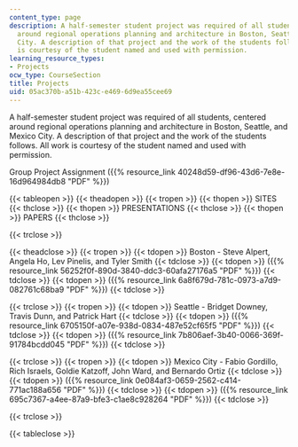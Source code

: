 ```yaml
---
content_type: page
description: A half-semester student project was required of all students, centered
  around regional operations planning and architecture in Boston, Seattle, and Mexico
  City. A description of that project and the work of the students follows. All work
  is courtesy of the student named and used with permission.
learning_resource_types:
- Projects
ocw_type: CourseSection
title: Projects
uid: 05ac370b-a51b-423c-e469-6d9ea55cee69
---
```


A half-semester student project was required of all students, centered around regional operations planning and architecture in Boston, Seattle, and Mexico City. A description of that project and the work of the students follows. All work is courtesy of the student named and used with permission.

Group Project Assignment ({{% resource_link 40248d59-df96-43d6-7e8e-16d964984db8 "PDF" %}})

{{< tableopen >}}
{{< theadopen >}}
{{< tropen >}}
{{< thopen >}}
SITES
{{< thclose >}}
{{< thopen >}}
PRESENTATIONS
{{< thclose >}}
{{< thopen >}}
PAPERS
{{< thclose >}}

{{< trclose >}}

{{< theadclose >}}
{{< tropen >}}
{{< tdopen >}}
Boston - Steve Alpert, Angela Ho, Lev Pinelis, and Tyler Smith
{{< tdclose >}}
{{< tdopen >}}
({{% resource_link 56252f0f-890d-3840-ddc3-60afa27176a5 "PDF" %}})
{{< tdclose >}}
{{< tdopen >}}
({{% resource_link 6a8f679d-781c-0973-a7d9-082761c68ba9 "PDF" %}})
{{< tdclose >}}

{{< trclose >}}
{{< tropen >}}
{{< tdopen >}}
Seattle - Bridget Downey, Travis Dunn, and Patrick Hart
{{< tdclose >}}
{{< tdopen >}}
({{% resource_link 6705150f-a07e-938d-0834-487e52cf65f5 "PDF" %}})
{{< tdclose >}}
{{< tdopen >}}
({{% resource_link 7b806aef-3b40-0066-369f-91784bcdd045 "PDF" %}})
{{< tdclose >}}

{{< trclose >}}
{{< tropen >}}
{{< tdopen >}}
Mexico City - Fabio Gordillo, Rich Israels, Goldie Katzoff, John Ward, and Bernardo Ortiz
{{< tdclose >}}
{{< tdopen >}}
({{% resource_link 0e084af3-0659-2562-c414-771ac188a656 "PDF" %}})
{{< tdclose >}}
{{< tdopen >}}
({{% resource_link 695c7367-a4ee-87a9-bfe3-c1ae8c928264 "PDF" %}})
{{< tdclose >}}

{{< trclose >}}

{{< tableclose >}}